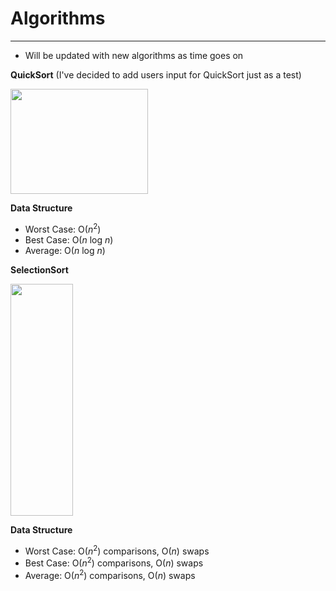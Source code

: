 # Algorithms
-----
- Will be updated with new algorithms as time goes on 


<b>QuickSort</b> (I've decided to add users input for QuickSort just as a test)
<p align="left">
<img width="220" height="168" src="https://upload.wikimedia.org/wikipedia/commons/thumb/6/6a/Sorting_quicksort_anim.gif/220px-Sorting_quicksort_anim.gif">
  </p>
  
<b>Data Structure</b>
- Worst Case: O(<i>n</i><sup>2</sup>)
- Best Case: O(<i>n</i> log <i>n</i>)
- Average: O(<i>n</i> log <i>n</i>)
  
<b>SelectionSort</b>
<p align="left">
<img width="100" height="371" src="https://upload.wikimedia.org/wikipedia/commons/9/94/Selection-Sort-Animation.gif">

<b>Data Structure</b>
- Worst Case: О(<i>n</i><sup>2</sup>) comparisons, О(<i>n</i>) swaps
- Best Case: О(<i>n</i><sup>2</sup>) comparisons, О(<i>n</i>) swaps
- Average: О(<i>n</i><sup>2</sup>) comparisons, О(<i>n</i>) swaps
